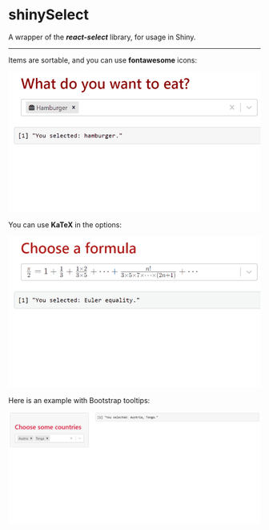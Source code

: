 # shinySelect

A wrapper of the ***react-select*** library, for usage in Shiny.

___

Items are sortable, and you can use **fontawesome** icons:

![](https://raw.githubusercontent.com/stla/shinySelect/main/inst/screenshots/sortable.gif)


You can use **KaTeX** in the options:

![](https://raw.githubusercontent.com/stla/shinySelect/main/inst/screenshots/katex.gif)


Here is an example with Bootstrap tooltips: 

![](https://raw.githubusercontent.com/stla/shinySelect/main/inst/screenshots/tooltips.gif)
